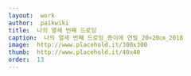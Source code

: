 ```yaml
---
layout:  work
author:  paikwiki
title:  나의 열세 번째 드로잉
caption:  나의 열세 번째 드로잉_종이에 연필_20×20㎝_2018
image:  http://www.placehold.it/300x300
thumb:  http://www.placehold.it/40x40
order:  13
---
```

